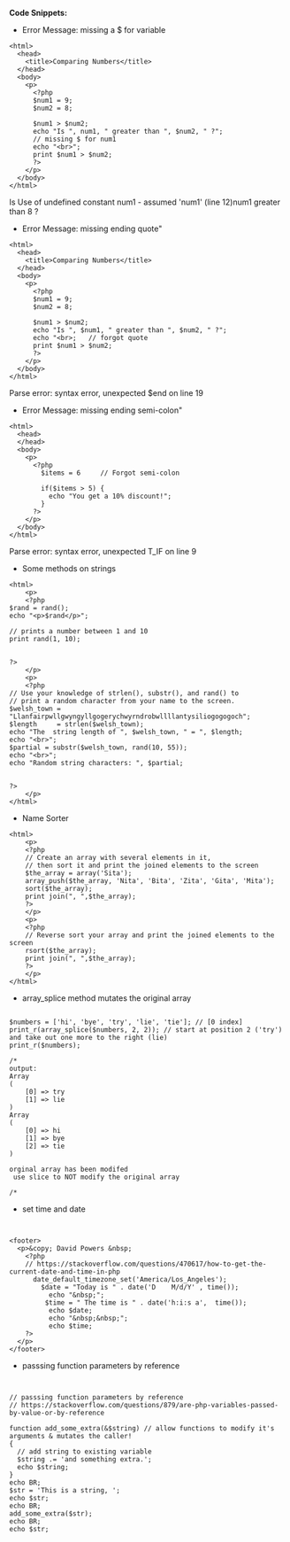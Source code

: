 **Code Snippets:**
*  Error Message: missing a $ for variable

```
<html>
  <head>
    <title>Comparing Numbers</title>
  </head>
  <body>
    <p>
      <?php
      $num1 = 9;
      $num2 = 8;

      $num1 > $num2;
      echo "Is ", num1, " greater than ", $num2, " ?";
      // missing $ for num1
      echo "<br>";
      print $num1 > $num2;
      ?>
    </p>
  </body>
</html>

```
Is Use of undefined constant num1 - assumed 'num1' (line 12)num1 greater than 8 ?

*  Error Message: missing ending quote"

```
<html>
  <head>
    <title>Comparing Numbers</title>
  </head>
  <body>
    <p>
      <?php
      $num1 = 9;
      $num2 = 8;

      $num1 > $num2;
      echo "Is ", $num1, " greater than ", $num2, " ?";
      echo "<br>;   // forgot quote
      print $num1 > $num2;
      ?>
    </p>
  </body>
</html>

```
Parse error: syntax error, unexpected $end on line 19

*  Error Message: missing ending semi-colon"

```
<html>
  <head>
  </head>
  <body>
    <p>
      <?php
        $items = 6     // Forgot semi-colon

        if($items > 5) {
          echo "You get a 10% discount!";
        }
      ?>
    </p>
  </body>
</html>
```
Parse error: syntax error, unexpected T_IF on line 9

*  Some methods on strings

```
<html>
    <p>
    <?php
$rand = rand();
echo "<p>$rand</p>";

// prints a number between 1 and 10
print rand(1, 10);


?>
    </p>
    <p>
    <?php
// Use your knowledge of strlen(), substr(), and rand() to
// print a random character from your name to the screen.
$welsh_town = "Llanfairpwllgwyngyllgogerychwyrndrobwllllantysiliogogogoch";
$length     = strlen($welsh_town);
echo "The  string length of ", $welsh_town, " = ", $length;
echo "<br>";
$partial = substr($welsh_town, rand(10, 55));
echo "<br>";
echo "Random string characters: ", $partial;


?>
    </p>
</html>
```

* Name Sorter

```
<html>
    <p>
    <?php
    // Create an array with several elements in it,
    // then sort it and print the joined elements to the screen
    $the_array = array('Sita');
    array_push($the_array, 'Nita', 'Bita', 'Zita', 'Gita', 'Mita');
    sort($the_array);
    print join(", ",$the_array);
    ?>
    </p>
    <p>
    <?php
    // Reverse sort your array and print the joined elements to the screen
    rsort($the_array);
    print join(", ",$the_array);
    ?>
    </p>
</html>
```

* array_splice method mutates the original array

```

$numbers = ['hi', 'bye', 'try', 'lie', 'tie']; // [0 index]
print_r(array_splice($numbers, 2, 2)); // start at position 2 ('try') and take out one more to the right (lie)
print_r($numbers);

/*
output:
Array
(
    [0] => try
    [1] => lie
)
Array
(
    [0] => hi
    [1] => bye
    [2] => tie
)

orginal array has been modifed
 use slice to NOT modify the original array

/*

```

* set time and date

```


<footer>
  <p>&copy; David Powers &nbsp;
    <?php
    // https://stackoverflow.com/questions/470617/how-to-get-the-current-date-and-time-in-php
      date_default_timezone_set('America/Los_Angeles');
        $date = "Today is " . date('D    M/d/Y' , time());
          echo "&nbsp;";
         $time = " The time is " . date('h:i:s a',  time());
          echo $date;
          echo "&nbsp;&nbsp;";
          echo $time;
    ?>
  </p>
</footer>

```

* passsing function parameters by reference

```


// passsing function parameters by reference
// https://stackoverflow.com/questions/879/are-php-variables-passed-by-value-or-by-reference

function add_some_extra(&$string) // allow functions to modify it's arguments & mutates the caller!
{
  // add string to existing variable
  $string .= 'and something extra.';
  echo $string;
}
echo BR;
$str = 'This is a string, ';
echo $str;
echo BR;
add_some_extra($str);
echo BR;
echo $str;

```
